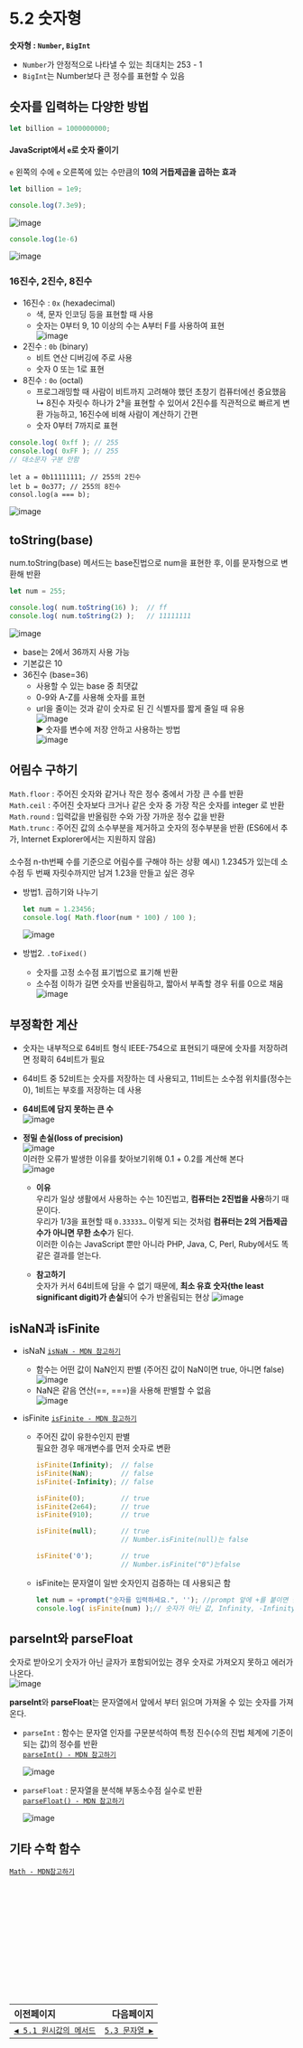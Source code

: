# 5.2 숫자형   

**숫자형 : `Number`, `BigInt`**   
  - `Number`가 안정적으로 나타낼 수 있는 최대치는 253 - 1   
  - `BigInt`는 Number보다 큰 정수를 표현할 수 있음   

## 숫자를 입력하는 다양한 방법
```javascript
let billion = 1000000000;
```
#### JavaScript에서 `e`로 숫자 줄이기   
`e` 왼쪽의 수에 `e` 오른쪽에 있는 수만큼의 **10의 거듭제곱을 곱하는 효과**
```javascript
let billion = 1e9;
```
```javascript
console.log(7.3e9);
```
![image](https://user-images.githubusercontent.com/70567818/121978791-e9d06e80-cdc3-11eb-84f5-9d0cab3239df.png)
```javascript
console.log(1e-6)
```
![image](https://user-images.githubusercontent.com/70567818/121979184-ab877f00-cdc4-11eb-9c27-1ddabfb2d792.png)
### 16진수, 2진수, 8진수
- 16진수 : `0x` (hexadecimal)
  - 색, 문자 인코딩 등을 표현할 때 사용
  - 숫자는 0부터 9, 10 이상의 수는 A부터 F를 사용하여 표현   
  ![image](https://user-images.githubusercontent.com/70567818/121984350-c6aabc80-cdcd-11eb-9024-d49379053895.png)
- 2진수 : `0b` (binary)
  - 비트 연산 디버깅에 주로 사용
  - 숫자 0 또는 1로 표현
- 8진수 : `0o` (octal)   
  - 프로그래밍할 때 사람이 비트까지 고려해야 했던 초창기 컴퓨터에선 중요했음   
    ↳ 8진수 자릿수 하나가 2³을 표현할 수 있어서 2진수를 직관적으로 빠르게 변환 가능하고, 16진수에 비해 사람이 계산하기 간편
  - 숫자 0부터 7까지로 표현
```javascript
console.log( 0xff ); // 255
console.log( 0xFF ); // 255
// 대소문자 구분 안함
```
```
let a = 0b11111111; // 255의 2진수
let b = 0o377; // 255의 8진수
consol.log(a === b);
```
![image](https://user-images.githubusercontent.com/70567818/121979648-89dac780-cdc5-11eb-98cd-5dc18567fae4.png)


## toString(base)
num.toString(base) 메서드는 base진법으로 num을 표현한 후, 이를 문자형으로 변환해 반환
```javascript
let num = 255;

console.log( num.toString(16) );  // ff
console.log( num.toString(2) );   // 11111111
```
![image](https://user-images.githubusercontent.com/70567818/121980734-7597ca00-cdc7-11eb-9c11-21acacbd6911.png)   
  - base는 2에서 36까지 사용 가능
  - 기본값은 10
  - 36진수 (base=36)
    - 사용할 수 있는 base 중 최댓값
    - 0-9와 A-Z를 사용해 숫자를 표현
    - url을 줄이는 것과 같이 숫자로 된 긴 식별자를 짧게 줄일 때 유용   
    ![image](https://user-images.githubusercontent.com/70567818/121982080-d0cabc00-cdc9-11eb-9a25-8077e5a3c616.png)   
      ▶ 숫자를 변수에 저장 안하고 사용하는 방법   
      ![image](https://user-images.githubusercontent.com/70567818/121982936-73376f00-cdcb-11eb-8f12-b76777ba3cf4.png)

## 어림수 구하기
`Math.floor` : 주어진 숫자와 같거나 작은 정수 중에서 가장 큰 수를 반환   
`Math.ceil` : 주어진 숫자보다 크거나 같은 숫자 중 가장 작은 숫자를 integer 로 반환   
`Math.round` : 입력값을 반올림한 수와 가장 가까운 정수 값을 반환   
`Math.trunc` : 주어진 값의 소수부분을 제거하고 숫자의 정수부분을 반환 (ES6에서 추가, Internet Explorer에서는 지원하지 않음)   
　   
소수점 n-th번째 수를 기준으로 어림수를 구해야 하는 상황
예시) 1.2345가 있는데 소수점 두 번째 자릿수까지만 남겨 1.23을 만들고 싶은 경우
- 방법1. 곱하기와 나누기
  ```javascript
  let num = 1.23456;
  console.log( Math.floor(num * 100) / 100 );
  ```
  ![image](https://user-images.githubusercontent.com/70567818/121985386-9d8b2b80-cdcf-11eb-8825-0f1589c8e1c6.png)


- 방법2. `.toFixed()`
  - 숫자를 고정 소수점 표기법으로 표기해 반환
  - 소수점 이하가 길면 숫자를 반올림하고, 짧아서 부족할 경우 뒤를 0으로 채움   
  ![image](https://user-images.githubusercontent.com/70567818/121985101-12aa3100-cdcf-11eb-9807-6fca8ced46c7.png)

## 부정확한 계산
  - 숫자는 내부적으로 64비트 형식 IEEE-754으로 표현되기 때문에 숫자를 저장하려면 정확히 64비트가 필요
  - 64비트 중 52비트는 숫자를 저장하는 데 사용되고, 11비트는 소수점 위치를(정수는 0), 1비트는 부호를 저장하는 데 사용

  - **64비트에 담지 못하는 큰 수**   
    ![image](https://user-images.githubusercontent.com/45534877/122165162-c801e500-ceb2-11eb-807a-f22b736b3371.png)
  - **정밀 손실(loss of precision)**  
    ![image](https://user-images.githubusercontent.com/45534877/122165250-e5cf4a00-ceb2-11eb-860f-f46062027cff.png)   
    이러한 오류가 발생한 이유를 찾아보기위해 0.1 + 0.2를 계산해 본다   
    ![image](https://user-images.githubusercontent.com/45534877/122165435-275ff500-ceb3-11eb-9b52-b6692c74b426.png)   
    - **이유**   
      우리가 일상 생활에서 사용하는 수는 10진법고, **컴퓨터는 2진법을 사용**하기 때문이다.   
      우리가 1/3을 표현할 때 `0.33333…` 이렇게 되는 것처럼 **컴퓨터는 2의 거듭제곱수가 아니면 무한 소수**가 된다.   
      이러한 이슈는 JavaScript 뿐만 아니라 PHP, Java, C, Perl, Ruby에서도 똑같은 결과를 얻는다.   
   
    - **참고하기**   
      숫자가 커서 64비트에 담을 수 없기 때문에, **최소 유효 숫자(the least significant digit)가 손실**되어 수가 반올림되는 현상
      ![image](https://user-images.githubusercontent.com/45534877/122166093-12d02c80-ceb4-11eb-9d3c-ba126b1a96bd.png)

## isNaN과 isFinite
- isNaN [`isNaN - MDN 참고하기`](https://developer.mozilla.org/ko/docs/Web/JavaScript/Reference/Global_Objects/isNaN)
  - 함수는 어떤 값이 NaN인지 판별 (주어진 값이 NaN이면 true, 아니면 false)   
    ![image](https://user-images.githubusercontent.com/45534877/122167647-38f6cc00-ceb6-11eb-9fca-963b1a69a250.png)   
  -  NaN은 같음 연산(==, ===)을 사용해 판별할 수 없음   
    ![image](https://user-images.githubusercontent.com/45534877/122167687-4449f780-ceb6-11eb-935e-319abc3814b9.png)

- isFinite [`isFinite - MDN 참고하기`](https://developer.mozilla.org/ko/docs/Web/JavaScript/Reference/Global_Objects/isFinite)
  - 주어진 값이 유한수인지 판별   
    필요한 경우 매개변수를 먼저 숫자로 변환
    ```javascript
    isFinite(Infinity);  // false
    isFinite(NaN);       // false
    isFinite(-Infinity); // false

    isFinite(0);         // true
    isFinite(2e64);      // true
    isFinite(910);       // true

    isFinite(null);      // true
                         // Number.isFinite(null)는 false

    isFinite('0');       // true
                         // Number.isFinite("0")는false
    ```
  - isFinite는 문자열이 일반 숫자인지 검증하는 데 사용되곤 함
    ```javascript
    let num = +prompt("숫자를 입력하세요.", ''); //prompt 앞에 +를 붙이면 받아올때 Number Type으로 받아옴    
    console.log( isFinite(num) );// 숫자가 아닌 값, Infinity, -Infinity를 입력하면 false가 출력
    ```
## parseInt와 parseFloat
숫자로 받아오기
숫자가 아닌 글자가 포함되어있는 경우 숫자로 가져오지 못하고 에러가 나온다.   
![image](https://user-images.githubusercontent.com/45534877/122169664-a0ae1680-ceb8-11eb-863c-6502ace00fae.png)   

**parseInt**와 **parseFloat**는 문자열에서 앞에서 부터 읽으며 가져올 수 있는 숫자를 가져온다.      

- `parseInt` : 함수는 문자열 인자를 구문분석하여 특정 진수(수의 진법 체계에 기준이 되는 값)의 정수를 반환   
  [`parseInt() - MDN 참고하기`](https://developer.mozilla.org/ko/docs/Web/JavaScript/Reference/Global_Objects/parseInt)   

  ![image](https://user-images.githubusercontent.com/45534877/122171500-bfada800-ceba-11eb-8844-e2ca3cc75188.png)   
- `parseFloat` : 문자열을 분석해 부동소수점 실수로 반환   
  [`parseFloat() - MDN 참고하기`](https://developer.mozilla.org/ko/docs/Web/JavaScript/Reference/Global_Objects/parseFloat)   

  ![image](https://user-images.githubusercontent.com/45534877/122171565-d227e180-ceba-11eb-88f4-403cb272720b.png)   
## 기타 수학 함수
[`Math - MDN참고하기`](https://developer.mozilla.org/ko/docs/Web/JavaScript/Reference/Global_Objects/Math)

 
　   
　   
　   
　   
　   
　   
---   
|이전페이지|다음페이지|
|:---|---:|
|[`◀ 5.1 원시값의 메서드`](./5.1_primitives-methods.md)|[`5.3 문자열 ▶`](./5.3_string.md)|
